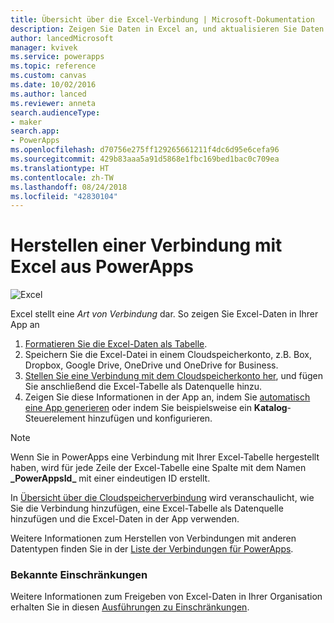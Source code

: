 ```yaml
---
title: Übersicht über die Excel-Verbindung | Microsoft-Dokumentation
description: Zeigen Sie Daten in Excel an, und aktualisieren Sie Daten in Excel, indem Sie die Arbeitsmappe in einem Cloudspeicherkonto speichern und anschließend aus Ihrer App eine Verbindung mit den Daten herstellen.
author: lancedMicrosoft
manager: kvivek
ms.service: powerapps
ms.topic: reference
ms.custom: canvas
ms.date: 10/02/2016
ms.author: lanced
ms.reviewer: anneta
search.audienceType:
- maker
search.app:
- PowerApps
ms.openlocfilehash: d70756e275ff129265661211f4dc6d95e6cefa96
ms.sourcegitcommit: 429b83aaa5a91d5868e1fbc169bed1bac0c709ea
ms.translationtype: HT
ms.contentlocale: zh-TW
ms.lasthandoff: 08/24/2018
ms.locfileid: "42830104"
---
```

# <a name="connect-to-excel-from-powerapps"></a>Herstellen einer Verbindung mit Excel aus PowerApps
![Excel](./media/connection-excel/excelicon.png)

Excel stellt eine *Art von Verbindung* dar. So zeigen Sie Excel-Daten in Ihrer App an

1. [Formatieren Sie die Excel-Daten als Tabelle](https://support.office.com/article/Create-an-Excel-table-in-a-worksheet-E81AA349-B006-4F8A-9806-5AF9DF0AC664).
2. Speichern Sie die Excel-Datei in einem Cloudspeicherkonto, z.B. Box, Dropbox, Google Drive, OneDrive und OneDrive for Business.
3. [Stellen Sie eine Verbindung mit dem Cloudspeicherkonto her](../add-manage-connections.md), und fügen Sie anschließend die Excel-Tabelle als Datenquelle hinzu.
4. Zeigen Sie diese Informationen in der App an, indem Sie [automatisch eine App generieren](../get-started-create-from-data.md) oder indem Sie beispielsweise ein **Katalog**-Steuerelement hinzufügen und konfigurieren.

> [!NOTE]
> Wenn Sie in PowerApps eine Verbindung mit Ihrer Excel-Tabelle hergestellt haben, wird für jede Zeile der Excel-Tabelle eine Spalte mit dem Namen **\_PowerAppsId_** mit einer eindeutigen ID erstellt.

In [Übersicht über die Cloudspeicherverbindung](cloud-storage-blob-connections.md) wird veranschaulicht, wie Sie die Verbindung hinzufügen, eine Excel-Tabelle als Datenquelle hinzufügen und die Excel-Daten in der App verwenden.

Weitere Informationen zum Herstellen von Verbindungen mit anderen Datentypen finden Sie in der [Liste der Verbindungen für PowerApps](../connections-list.md).

### <a name="known-limitations"></a>Bekannte Einschränkungen
Weitere Informationen zum Freigeben von Excel-Daten in Ihrer Organisation erhalten Sie in diesen [Ausführungen zu Einschränkungen](cloud-storage-blob-connections.md#sharing-excel-tables).

